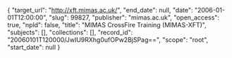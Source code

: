 {
  "target_url": "http://xft.mimas.ac.uk/", 
  "end_date": null, 
  "date": "2006-01-01T12:00:00", 
  "slug": 99827, 
  "publisher": "mimas.ac.uk", 
  "open_access": true, 
  "npld": false, 
  "title": "MIMAS CrossFire Training (MIMAS-XFT)", 
  "subjects": [], 
  "collections": [], 
  "record_id": "20060101T120000/JwIU9RXhg0ufOPw2BjSPag==", 
  "scope": "root", 
  "start_date": null
}

